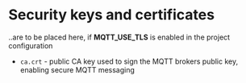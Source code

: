 # Security keys and certificates

..are to be placed here, if **MQTT_USE_TLS** is enabled in the project configuration

* `ca.crt` - public CA key used to sign the MQTT brokers public key, enabling secure MQTT messaging
